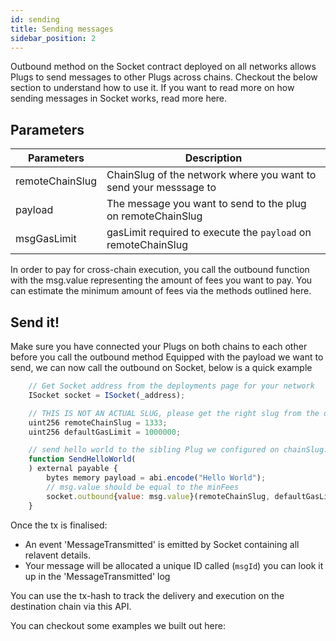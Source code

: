 ```yaml
---
id: sending
title: Sending messages
sidebar_position: 2
---
```

<!-- // TODO: read more -->

Outbound method on the Socket contract deployed on all networks allows Plugs to send messages to other Plugs across chains. Checkout the below section to understand how to use it. If you want to read more on how sending messages in Socket works, read more here.

## Parameters

| Parameters | Description |
| --- | --- |
| remoteChainSlug | ChainSlug of the network where you want to send your messsage to |
| payload | The message you want to send to the plug on remoteChainSlug |
| msgGasLimit | gasLimit required to execute the `payload` on remoteChainSlug |

<!-- // TODO: link here -->
In order to pay for cross-chain execution, you call the outbound function with the msg.value representing the amount of fees you want to pay. You can estimate the minimum amount of fees via the methods outlined here.


## Send it! 

Make sure you have connected your Plugs on both chains to each other before you call the outbound method
Equipped with the payload we want to send, we can now call the outbound on Socket, below is a quick example

```javascript
    // Get Socket address from the deployments page for your network
    ISocket socket = ISocket(_address);

    // THIS IS NOT AN ACTUAL SLUG, please get the right slug from the deployments page
    uint256 remoteChainSlug = 1333;
    uint256 defaultGasLimit = 1000000;

    // send hello world to the sibling Plug we configured on chainSlug:1333
    function SendHelloWorld(
    ) external payable {
        bytes memory payload = abi.encode("Hello World");
        // msg.value should be equal to the minFees
        socket.outbound{value: msg.value}(remoteChainSlug, defaultGasLimit, payload);
    }
```
<!-- // TODO: add API link -->

Once the tx is finalised:
- An event 'MessageTransmitted' is emitted by Socket containing all relavent details.
- Your message will be allocated a unique ID called (`msgId`) you can look it up in the 'MessageTransmitted' log
 
You can use the tx-hash to track the delivery and execution on the destination chain via this API.  

<!-- // TODO: LINK -->
You can checkout some examples we built out here: